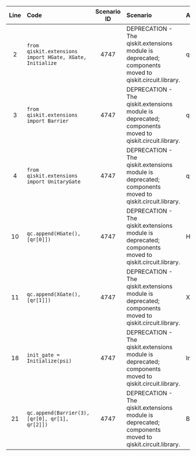 | Line | Code | Scenario ID | Scenario | Artifact | Refactoring |
| :--: | :--- | :---------: | :------- | :------- | :---------- |
| 2 | `from qiskit.extensions import HGate, XGate, Initialize` | 4747 | DEPRECATION - The qiskit.extensions module is deprecated; components moved to qiskit.circuit.library. | qiskit.extensions | `from qiskit.circuit.library import HGate, XGate, Initialize` |
| 3 | `from qiskit.extensions import Barrier` | 4747 | DEPRECATION - The qiskit.extensions module is deprecated; components moved to qiskit.circuit.library. | qiskit.extensions | `from qiskit.circuit.library import Barrier` |
| 4 | `from qiskit.extensions import UnitaryGate` | 4747 | DEPRECATION - The qiskit.extensions module is deprecated; components moved to qiskit.circuit.library. | qiskit.extensions | `from qiskit.circuit.library import UnitaryGate` |
| 10 | `qc.append(HGate(), [qr[0]])` | 4747 | DEPRECATION - The qiskit.extensions module is deprecated; components moved to qiskit.circuit.library. | HGate | `qc.h(qr[0])` |
| 11 | `qc.append(XGate(), [qr[1]])` | 4747 | DEPRECATION - The qiskit.extensions module is deprecated; components moved to qiskit.circuit.library. | XGate | `qc.x(qr[1])` |
| 18 | `init_gate = Initialize(psi)` | 4747 | DEPRECATION - The qiskit.extensions module is deprecated; components moved to qiskit.circuit.library. | Initialize | `qc.initialize(psi, qr[0])` |
| 21 | `qc.append(Barrier(3), [qr[0], qr[1], qr[2]])` | 4747 | DEPRECATION - The qiskit.extensions module is deprecated; components moved to qiskit.circuit.library. | Barrier | `qc.barrier([qr[0], qr[1], qr[2]])` |